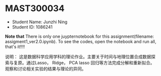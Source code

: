 # MAST300034
* Student Name: Junzhi Ning
* Student ID: 1086241

**Note that** There is only one juypternotebook for this assignment(filename: assigment1_ver2.0.ipynb). To see the codes, open the notebook and run all, that's it!!!!

说明： 这是数据科学应用学科的理论作业。主要关于时间与地理位置合成数据探索与复原。通过Lasso， Ridge， PCA lasso 回归等方法完成分解和重新拟合。观察和讨论相关实验的结果与理论的异同。
